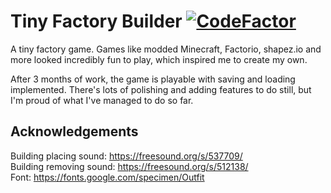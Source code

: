 # Tiny Factory Builder [![CodeFactor](https://www.codefactor.io/repository/github/minghinshi/tiny-factory-builder/badge)](https://www.codefactor.io/repository/github/minghinshi/tiny-factory-builder)  
A tiny factory game. Games like modded Minecraft, Factorio, shapez.io and more looked incredibly fun to play, which inspired me to create my own.  

After 3 months of work, the game is playable with saving and loading implemented. There's lots of polishing and adding features to do still, but I'm proud of what I've managed to do so far.  

## Acknowledgements  
Building placing sound: https://freesound.org/s/537709/  
Building removing sound: https://freesound.org/s/512138/  
Font: https://fonts.google.com/specimen/Outfit  
